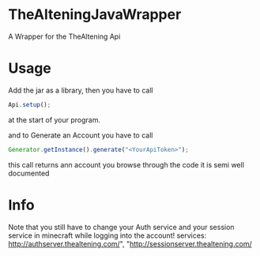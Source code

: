 # TheAlteningJavaWrapper
A Wrapper for the TheAltening Api

# Usage
Add the jar as a library, then you have to call 
```javascript
Api.setup();
``` 
at the start of your program.

and to Generate an Account you have to call 
```javascript
Generator.getInstance().generate("<YourApiToken>");
``` 
this call returns ann account you browse through the code it is semi well documented

# Info
Note that you still have to change your Auth service and your session service in minecraft while logging into the account!
services: http://authserver.thealtening.com/", "http://sessionserver.thealtening.com/

